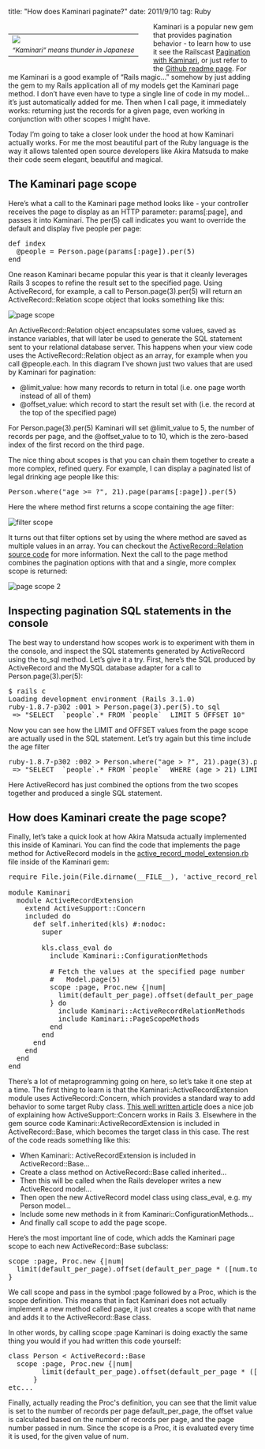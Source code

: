 title: "How does Kaminari paginate?"
date: 2011/9/10
tag: Ruby

<div style="float: left; padding: 7px 30px 10px 0px">
<table cellpadding="0" cellspacing="0" border="0">
  <tr><td><img src="https://patshaughnessy.net/assets/2011/9/8/thunder.jpg"></td></tr>
  <tr><td align="center"><small><i>“Kaminari” means thunder in Japanese</i></small></td></tr>
</table>
</div>

Kaminari is a popular new gem that provides pagination behavior - to learn how to use it  see the Railscast [Pagination with Kaminari](http://railscasts.com/episodes/254-pagination-with-kaminari), or just refer to the [Github readme page](https://github.com/amatsuda/kaminari). For me Kaminari is a good example of “Rails magic...” somehow by just adding the gem to my Rails application all of my models get the Kaminari <span class="code">page</span> method. I don’t have even have to type a single line of code in my model... it’s just automatically added for me. Then when I call <span class="code">page</span>, it immediately works: returning just the records for a given page, even working in conjunction with other scopes I might have.

Today I’m going to take a closer look under the hood at how Kaminari actually works. For me the most beautiful part of the Ruby language is the way it allows talented open source developers like Akira Matsuda to make their code seem elegant, beautiful and magical.

## The Kaminari page scope

Here’s what a call to the Kaminari <span class="code">page</span> method looks like - your controller receives the page to display as an HTTP parameter: <span class="code">params[:page]</span>, and passes it into Kaminari. The <span class="code">per(5)</span> call indicates you want to override the default and display five people per page:

<div class="CodeRay"> 
  <div class="code"><pre><span class="r">def</span> <span class="fu">index</span> 
  <span class="iv">@people</span> = <span class="co">Person</span>.page(params[<span class="sy">:page</span>]).per(<span class="i">5</span>)
<span class="r">end</span></pre></div> 
</div></p>

One reason Kaminari became popular this year is that it cleanly leverages Rails 3 scopes to refine the result set to the specified page. Using ActiveRecord, for example, a call to <span class="code">Person.page(3).per(5)</span> will return an ActiveRecord::Relation scope object that looks something like this:

![page scope](https://patshaughnessy.net/assets/2011/9/8/page_scope.png)

An ActiveRecord::Relation object encapsulates some values, saved as instance variables, that will later be used to generate the SQL statement sent to your relational database server. This happens when your view code uses the ActiveRecord::Relation object as an array, for example when you call <span class="code">@people.each</span>. In this diagram I’ve shown just two values that are used by Kaminari for pagination:

<ul>
  <li>@limit_value: how many records to return in total (i.e. one page worth instead of all of them)</li>
  <li>@offset_value: which record to start the result set with (i.e. the record at the top of the specified page)</li>
</ul>

For <span class="code">Person.page(3).per(5)</span> Kaminari will set @limit_value to 5, the number of records per page, and the @offset_value to to 10, which is the zero-based index of the first record on the third page.

The nice thing about scopes is that you can chain them together to create a more complex, refined query. For example, I can display a paginated list of legal drinking age people like this:

<div class="CodeRay"> 
  <div class="code"><pre><span class="co">Person</span>.where(<span class="er">"</span>age &gt;= ?", <span class="i">21</span>).page(params[<span class="sy">:page</span>]).per(<span class="i">5</span>)
</pre></div>
</div>

Here the <span class="code">where</span> method first returns a scope containing the age filter:

![filter scope](https://patshaughnessy.net/assets/2011/9/8/filter_scope.png)

It turns out that filter options set by using the <span class="code">where</span> method are saved as multiple values in an array. You can checkout the [ActiveRecord::Relation source code](https://github.com/rails/rails/blob/master/activerecord/lib/active_record/relation.rb) for more information. Next the call to the <span class="code">page</span> method combines the pagination options with that and a single, more complex scope is returned:

![page scope 2](https://patshaughnessy.net/assets/2011/9/8/page_scope2.png)

## Inspecting pagination SQL statements in the console

The best way to understand how scopes work is to experiment with them in the console, and inspect the SQL statements generated by ActiveRecord using the <span class="code">to_sql</span> method. Let’s give it a try. First, here’s the SQL produced by ActiveRecord and the MySQL database adapter for a call to <span class="code">Person.page(3).per(5)</span>:

<div class="CodeRay"> 
  <div class="code"><pre>$ rails c
Loading development environment (Rails 3.1.0)
ruby-1.8.7-p302 :001 &gt; Person.page(3).per(5).to_sql
 =&gt; &quot;SELECT  `people`.* FROM `people`  LIMIT 5 OFFSET 10&quot; </pre></div> 
</div> 

Now you can see how the LIMIT and OFFSET values from the page scope are actually used in the SQL statement. Let’s try again but this time include the age filter

<div class="CodeRay"> 
  <div class="code"><pre>ruby-1.8.7-p302 :002 &gt; Person.where(&quot;age &gt; ?&quot;, 21).page(3).per(5).to_sql
 =&gt; &quot;SELECT  `people`.* FROM `people`  WHERE (age &gt; 21) LIMIT 5 OFFSET 10&quot; </pre></div> 
</div> 

Here ActiveRecord has just combined the options from the two scopes together and produced a single SQL statement.

## How does Kaminari create the page scope?

Finally, let’s take a quick look at how Akira Matsuda actually implemented this inside of Kaminari. You can find the code that implements the <span class="code">page</span> method for ActiveRecord models in the [active_record_model_extension.rb](https://github.com/amatsuda/kaminari/blob/master/lib/kaminari/models/active_record_model_extension.rb) file inside of the Kaminari gem:

<pre type="ruby">
require File.join(File.dirname(__FILE__), 'active_record_relation_methods')
 
module Kaminari 
  module ActiveRecordExtension 
    extend ActiveSupport::Concern 
    included do 
      def self.inherited(kls) #:nodoc: 
        super 
 
        kls.class_eval do 
          include Kaminari::ConfigurationMethods 
 
          # Fetch the values at the specified page number 
          #   Model.page(5) 
          scope :page, Proc.new {|num|
            limit(default_per_page).offset(default_per_page * ([num.to_i, 1].max - 1))
          } do 
            include Kaminari::ActiveRecordRelationMethods 
            include Kaminari::PageScopeMethods 
          end
        end 
      end 
    end 
  end 
end
</pre>

There’s a lot of metaprogramming going on here, so let’s take it one step at a time. The first thing to learn is that the Kaminari::ActiveRecordExtension module uses ActiveRecord::Concern, which provides a standard way to add behavior to some target Ruby class. [This well written article](http://www.fakingfantastic.com/2010/09/20/concerning-yourself-with-active-support-concern) does a nice job of explaining how ActiveSupport::Concern works in Rails 3. Elsewhere in the gem source code Kaminari::ActiveRecordExtension is included in ActiveRecord::Base, which becomes the target class in this case. The rest of the code reads something like this:
<ul>
  <li>When Kaminari:: ActiveRecordExtension is included in ActiveRecord::Base...</li>
  <li>Create a class method on ActiveRecord::Base called <span class="code">inherited</span>...</li>
  <li>Then this will be called when the Rails developer writes a new ActiveRecord model...</li>
  <li>Then open the new ActiveRecord model class using <span class="code">class_eval</span>, e.g. my Person model...</li>
  <li>Include some new methods in it from Kaminari::ConfigurationMethods...
  <li>And finally call <span class="code">scope</span> to add the page scope.</li>
</ul>

Here’s the most important line of code, which adds the Kaminari page scope to each new ActiveRecord::Base subclass:

<div class="CodeRay"> 
  <div class="code"><pre>scope <span class="sy">:page</span>, <span class="co">Proc</span>.new {|num|
  limit(default_per_page).offset(default_per_page * ([num.to_i, <span class="i">1</span>].max - <span class="i">1</span>))
}
</div>
</div>

We call <span class="code">scope</span> and pass in the symbol <span class="code">:page</span> followed by a Proc, which is the scope definition. This means that in fact Kaminari does not actually implement a new method called page, it just creates a scope with that name and adds it to the ActiveRecord::Base class.

In other words, by calling <span class="code">scope :page</span> Kaminari is doing exactly the same thing you would if you had written this code yourself:

<div class="CodeRay"> 
  <div class="code"><pre><span class="r">class</span> <span class="cl">Person</span> &lt; <span class="co">ActiveRecord</span>::<span class="co">Base</span> 
  scope <span class="sy">:page</span>, <span class="co">Proc</span>.new {|num|
<span class="er"> </span><span class="er"> </span><span class="er"> </span><span class="er"> </span><span class="er"> </span><span class="er"> </span><span class="er"> </span><span class="er"> </span>limit(default_per_page).offset(default_per_page * ([num.to_i, <span class="i">1</span>].max - <span class="i">1</span>))
<span class="er"> </span><span class="er"> </span><span class="er"> </span><span class="er"> </span><span class="er"> </span><span class="er"> </span>}
etc...</pre></div> 
</div> 

Finally, actually reading the Proc's definition, you can see that the limit value is set to the number of records per page <span class="code">default_per_page</span>, the offset value is calculated based on the number of records per page, and the page number passed in <span class="code">num</span>. Since the scope is a Proc, it is evaluated every time it is used, for the given value of <span class="code">num</span>.
